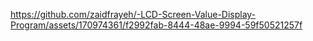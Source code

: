 

https://github.com/zaidfrayeh/-LCD-Screen-Value-Display-Program/assets/170974361/f2992fab-8444-48ae-9994-59f50521257f

